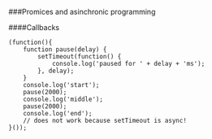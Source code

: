 ###Promices and asinchronic programming

####Callbacks
```JS
(function(){
    function pause(delay) {
        setTimeout(function() {
            console.log('paused for ' + delay + 'ms');
        }, delay);
    }
    console.log('start');
    pause(2000);
    console.log('middle');
    pause(2000);
    console.log('end');
    // does not work because setTimeout is async!
}());
```
